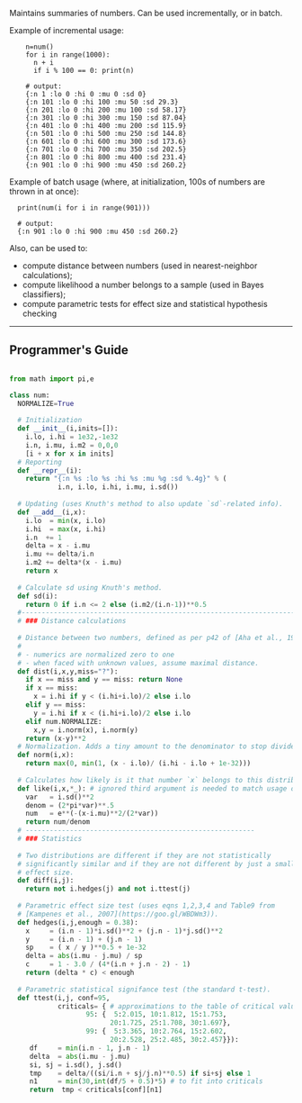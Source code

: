 Maintains summaries of numbers. Can be used incrementally, or in batch.

Example of incremental usage:

        n=num()
        for i in range(1000):
          n + i
          if i % 100 == 0: print(n)

        # output:
        {:n 1 :lo 0 :hi 0 :mu 0 :sd 0}
        {:n 101 :lo 0 :hi 100 :mu 50 :sd 29.3}
        {:n 201 :lo 0 :hi 200 :mu 100 :sd 58.17}
        {:n 301 :lo 0 :hi 300 :mu 150 :sd 87.04}
        {:n 401 :lo 0 :hi 400 :mu 200 :sd 115.9}
        {:n 501 :lo 0 :hi 500 :mu 250 :sd 144.8}  
        {:n 601 :lo 0 :hi 600 :mu 300 :sd 173.6}
        {:n 701 :lo 0 :hi 700 :mu 350 :sd 202.5}
        {:n 801 :lo 0 :hi 800 :mu 400 :sd 231.4}
        {:n 901 :lo 0 :hi 900 :mu 450 :sd 260.2}

Example of batch usage (where, at initialization, 100s
of numbers are thrown in at once):

      print(num(i for i in range(901)))

      # output:
      {:n 901 :lo 0 :hi 900 :mu 450 :sd 260.2}

Also, can be used to:

- compute distance between numbers (used in nearest-neighbor calculations);
- compute likelihood a number belongs to a sample (used in Bayes classifiers);
- compute parametric tests for effect size and statistical hypothesis checking

_____
## Programmer's Guide          

```python

from math import pi,e

class num:
  NORMALIZE=True
  
  # Initialization
  def __init__(i,inits=[]):
    i.lo, i.hi = 1e32,-1e32
    i.n, i.mu, i.m2 = 0,0,0
    [i + x for x in inits]
  # Reporting
  def __repr__(i):
    return "{:n %s :lo %s :hi %s :mu %g :sd %.4g}" % (
            i.n, i.lo, i.hi, i.mu, i.sd())
  
  # Updating (uses Knuth's method to also update `sd`-related info).
  def __add__(i,x):
    i.lo  = min(x, i.lo)
    i.hi  = max(x, i.hi)
    i.n  += 1
    delta = x - i.mu
    i.mu += delta/i.n
    i.m2 += delta*(x - i.mu)
    return x
    
  # Calculate sd using Knuth's method.
  def sd(i):
    return 0 if i.n <= 2 else (i.m2/(i.n-1))**0.5
  #----------------------------------------------------------------------------
  # ### Distance calculations
  
  # Distance between two numbers, defined as per p42 of [Aha et al., 1991](https://goo.gl/2722eJ):
  #
  # - numerics are normalized zero to one
  # - when faced with unknown values, assume maximal distance.
  def dist(i,x,y,miss="?"):
    if x == miss and y == miss: return None
    if x == miss:
      x = i.hi if y < (i.hi+i.lo)/2 else i.lo
    elif y == miss:
      y = i.hi if x < (i.hi+i.lo)/2 else i.lo
    elif num.NORMALIZE:
      x,y = i.norm(x), i.norm(y)
    return (x-y)**2
  # Normalization. Adds a tiny amount to the denominator to stop divide by zero errors.
  def norm(i,x):
    return max(0, min(1, (x - i.lo)/ (i.hi - i.lo + 1e-32)))
  
  # Calculates how likely is it that number `x` belongs to this distribution (used in Bayes classifiers).
  def like(i,x,*_): # ignored third argument is needed to match usage of `like` in `sym`.
    var   = i.sd()**2
    denom = (2*pi*var)**.5
    num   = e**(-(x-i.mu)**2/(2*var))
    return num/denom
  # ---------------------------------------------------------
  # ### Statistics
  
  # Two distributions are different if they are not statistically
  # significantly similar and if they are not different by just a small
  # effect size.
  def diff(i,j):
    return not i.hedges(j) and not i.ttest(j)
    
  # Parametric effect size test (uses eqns 1,2,3,4 and Table9 from 
  # [Kampenes et al., 2007](https://goo.gl/WBDWm3)).
  def hedges(i,j,enough = 0.38):
    x     = (i.n - 1)*i.sd()**2 + (j.n - 1)*j.sd()**2
    y     = (i.n - 1) + (j.n - 1)
    sp    = ( x / y )**0.5 + 1e-32
    delta = abs(i.mu - j.mu) / sp  
    c     = 1 - 3.0 / (4*(i.n + j.n - 2) - 1)
    return (delta * c) < enough
  
  # Parametric statistical signifance test (the standard t-test).
  def ttest(i,j, conf=95,
            criticals= { # approximations to the table of critical values
                   95: {  5:2.015, 10:1.812, 15:1.753,
                         20:1.725, 25:1.708, 30:1.697},
                   99: {  5:3.365, 10:2.764, 15:2.602,
                         20:2.528, 25:2.485, 30:2.457}}):   
     df     = min(i.n - 1, j.n - 1)
     delta  = abs(i.mu - j.mu)
     si, sj = i.sd(), j.sd()
     tmp    = delta/((si/i.n + sj/j.n)**0.5) if si+sj else 1
     n1     = min(30,int(df/5 + 0.5)*5) # to fit into criticals
     return  tmp < criticals[conf][n1]
```

